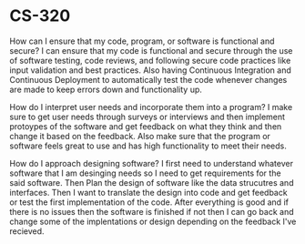 # CS-320

How can I ensure that my code, program, or software is functional and secure?
  I can ensure that my code is functional and secure through the use of software testing, code reviews, and following secure code practices like input validation and best practices. Also having Continuous Integration and Continuous Deployment to automatically test the code whenever changes are made to keep errors down and functionality up. 


How do I interpret user needs and incorporate them into a program?
  I make sure to get user needs through surveys or interviews and then implement protoypes of the software and get feedback on what they think and then change it based on the feedback. Also make sure that the program or software feels great to use and has high functionality to meet their needs. 

  
How do I approach designing software? 
    I first need to understand whatever software that I am desinging needs so I need to get requirements for the said software. Then Plan the design of software like the data strucutres and interfaces. Then I want to translate the design into code and get feedback or test the first implementation of the code. After everything is good and if there is no issues then the software is finished if not then I can go back and change some of the implentations or design depending on the feedback I've recieved.
